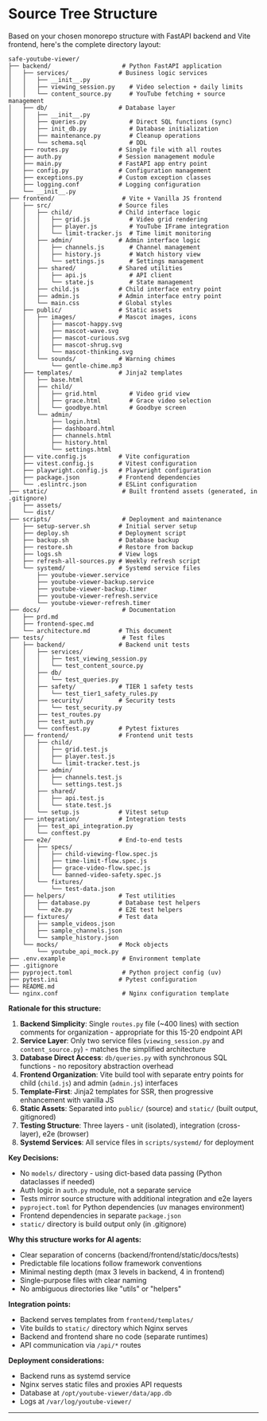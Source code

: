 # Source Tree Structure

Based on your chosen monorepo structure with FastAPI backend and Vite frontend, here's the complete directory layout:

```
safe-youtube-viewer/
├── backend/                    # Python FastAPI application
│   ├── services/              # Business logic services
│   │   ├── __init__.py
│   │   ├── viewing_session.py    # Video selection + daily limits
│   │   └── content_source.py     # YouTube fetching + source management
│   ├── db/                    # Database layer
│   │   ├── __init__.py
│   │   ├── queries.py            # Direct SQL functions (sync)
│   │   ├── init_db.py            # Database initialization
│   │   ├── maintenance.py        # Cleanup operations
│   │   └── schema.sql            # DDL
│   ├── routes.py              # Single file with all routes
│   ├── auth.py                # Session management module
│   ├── main.py                # FastAPI app entry point
│   ├── config.py              # Configuration management
│   ├── exceptions.py          # Custom exception classes
│   ├── logging.conf           # Logging configuration
│   └── __init__.py
├── frontend/                   # Vite + Vanilla JS frontend
│   ├── src/                   # Source files
│   │   ├── child/             # Child interface logic
│   │   │   ├── grid.js           # Video grid rendering
│   │   │   ├── player.js         # YouTube IFrame integration
│   │   │   └── limit-tracker.js  # Time limit monitoring
│   │   ├── admin/             # Admin interface logic
│   │   │   ├── channels.js       # Channel management
│   │   │   ├── history.js        # Watch history view
│   │   │   └── settings.js       # Settings management
│   │   ├── shared/            # Shared utilities
│   │   │   ├── api.js            # API client
│   │   │   └── state.js          # State management
│   │   ├── child.js           # Child interface entry point
│   │   ├── admin.js           # Admin interface entry point
│   │   └── main.css           # Global styles
│   ├── public/                # Static assets
│   │   ├── images/            # Mascot images, icons
│   │   │   ├── mascot-happy.svg
│   │   │   ├── mascot-wave.svg
│   │   │   ├── mascot-curious.svg
│   │   │   ├── mascot-shrug.svg
│   │   │   └── mascot-thinking.svg
│   │   └── sounds/            # Warning chimes
│   │       └── gentle-chime.mp3
│   ├── templates/             # Jinja2 templates
│   │   ├── base.html
│   │   ├── child/
│   │   │   ├── grid.html         # Video grid view
│   │   │   ├── grace.html        # Grace video selection
│   │   │   └── goodbye.html      # Goodbye screen
│   │   └── admin/
│   │       ├── login.html
│   │       ├── dashboard.html
│   │       ├── channels.html
│   │       ├── history.html
│   │       └── settings.html
│   ├── vite.config.js         # Vite configuration
│   ├── vitest.config.js       # Vitest configuration
│   ├── playwright.config.js   # Playwright configuration
│   ├── package.json           # Frontend dependencies
│   └── .eslintrc.json         # ESLint configuration
├── static/                     # Built frontend assets (generated, in .gitignore)
│   ├── assets/
│   └── dist/
├── scripts/                    # Deployment and maintenance
│   ├── setup-server.sh        # Initial server setup
│   ├── deploy.sh              # Deployment script
│   ├── backup.sh              # Database backup
│   ├── restore.sh             # Restore from backup
│   ├── logs.sh                # View logs
│   ├── refresh-all-sources.py # Weekly refresh script
│   └── systemd/               # Systemd service files
│       ├── youtube-viewer.service
│       ├── youtube-viewer-backup.service
│       ├── youtube-viewer-backup.timer
│       ├── youtube-viewer-refresh.service
│       └── youtube-viewer-refresh.timer
├── docs/                       # Documentation
│   ├── prd.md
│   ├── frontend-spec.md
│   └── architecture.md        # This document
├── tests/                      # Test files
│   ├── backend/               # Backend unit tests
│   │   ├── services/
│   │   │   ├── test_viewing_session.py
│   │   │   └── test_content_source.py
│   │   ├── db/
│   │   │   └── test_queries.py
│   │   ├── safety/            # TIER 1 safety tests
│   │   │   └── test_tier1_safety_rules.py
│   │   ├── security/          # Security tests
│   │   │   └── test_security.py
│   │   ├── test_routes.py
│   │   ├── test_auth.py
│   │   └── conftest.py        # Pytest fixtures
│   ├── frontend/              # Frontend unit tests
│   │   ├── child/
│   │   │   ├── grid.test.js
│   │   │   ├── player.test.js
│   │   │   └── limit-tracker.test.js
│   │   ├── admin/
│   │   │   ├── channels.test.js
│   │   │   └── settings.test.js
│   │   ├── shared/
│   │   │   ├── api.test.js
│   │   │   └── state.test.js
│   │   └── setup.js           # Vitest setup
│   ├── integration/           # Integration tests
│   │   ├── test_api_integration.py
│   │   └── conftest.py
│   ├── e2e/                   # End-to-end tests
│   │   ├── specs/
│   │   │   ├── child-viewing-flow.spec.js
│   │   │   ├── time-limit-flow.spec.js
│   │   │   ├── grace-video-flow.spec.js
│   │   │   └── banned-video-safety.spec.js
│   │   └── fixtures/
│   │       └── test-data.json
│   ├── helpers/               # Test utilities
│   │   ├── database.py        # Database test helpers
│   │   └── e2e.py             # E2E test helpers
│   ├── fixtures/              # Test data
│   │   ├── sample_videos.json
│   │   ├── sample_channels.json
│   │   └── sample_history.json
│   └── mocks/                 # Mock objects
│       └── youtube_api_mock.py
├── .env.example                # Environment template
├── .gitignore
├── pyproject.toml              # Python project config (uv)
├── pytest.ini                 # Pytest configuration
├── README.md
└── nginx.conf                  # Nginx configuration template
```

**Rationale for this structure:**

1. **Backend Simplicity**: Single `routes.py` file (~400 lines) with section comments for organization - appropriate for this 15-20 endpoint API
2. **Service Layer**: Only two service files (`viewing_session.py` and `content_source.py`) - matches the simplified architecture
3. **Database Direct Access**: `db/queries.py` with synchronous SQL functions - no repository abstraction overhead
4. **Frontend Organization**: Vite build tool with separate entry points for child (`child.js`) and admin (`admin.js`) interfaces
5. **Template-First**: Jinja2 templates for SSR, then progressive enhancement with vanilla JS
6. **Static Assets**: Separated into `public/` (source) and `static/` (built output, gitignored)
7. **Testing Structure**: Three layers - unit (isolated), integration (cross-layer), e2e (browser)
8. **Systemd Services**: All service files in `scripts/systemd/` for deployment

**Key Decisions:**
- No `models/` directory - using dict-based data passing (Python dataclasses if needed)
- Auth logic in `auth.py` module, not a separate service
- Tests mirror source structure with additional integration and e2e layers
- `pyproject.toml` for Python dependencies (uv manages environment)
- Frontend dependencies in separate `package.json`
- `static/` directory is build output only (in .gitignore)

**Why this structure works for AI agents:**
- Clear separation of concerns (backend/frontend/static/docs/tests)
- Predictable file locations follow framework conventions
- Minimal nesting depth (max 3 levels in backend, 4 in frontend)
- Single-purpose files with clear naming
- No ambiguous directories like "utils" or "helpers"

**Integration points:**
- Backend serves templates from `frontend/templates/`
- Vite builds to `static/` directory which Nginx serves
- Backend and frontend share no code (separate runtimes)
- API communication via `/api/*` routes

**Deployment considerations:**
- Backend runs as systemd service
- Nginx serves static files and proxies API requests
- Database at `/opt/youtube-viewer/data/app.db`
- Logs at `/var/log/youtube-viewer/`

---

